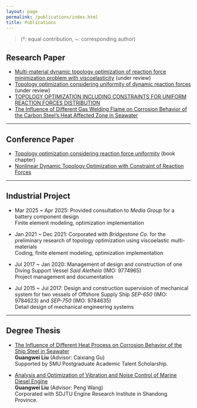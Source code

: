 ```yaml
---
layout: page
permalink: /publications/index.html
title: Publications
---
```


> (†: equal contribution, ~: corresponding author)

## Research Paper

- [Multi-material dynamic topology optimization of reaction force minimization problem with viscoelasticity]() (under review)
- [Topology optimization considering uniformity of dynamic reaction forces]() (under review)
- [TOPOLOGY OPTIMIZATION INCLUDING CONSTRAINTS FOR UNIFORM REACTION FORCES DISTRIBUTION](https://doi.org/10.2208/journalofjsce.24-15005)
- [The Influence of Different Gas Welding Flame on Corrosion Behavior of the Carbon Steel’s Heat Affected Zone in Seawater](https://doi.org/10.4028/www.scientific.net/AMR.1120-1121.1059)

---

## Conference Paper

- [Topology optimization considering reaction force uniformity]() (book chapter)
- [Nonlinear Dynamic Topology Optimization with Constraint of Reaction Forces](https://doi.org/10.1299/jsmecmd.2024.37.OS-0305)


---

## Industrial Project

- Mar 2025 ~ Apr 2025: Provided consultation to *Media Group* for a battery component design<br>
Finite element modeling, optimization implementation

- Jan 2021 ~ Dec 2021: Corporated with *Bridgestone Co.* for the preliminary research of topology optimization using viscoelastic multi-materials<br>
Coding, finite element modeling, optimization implementation

- Jul 2017 ~ Jan 2020: Management of design and construction of one Diving Support Vessel *Said Aletheia* (IMO: 9774965)<br>
Project management and documentation

- Jul 2015 ~ Jul 2017:  Design and construction supervision of mechanical system for two vessels of Offshore Supply Ship *SEP-650* (IMO: 9784623) and *SEP-750* (IMO: 9784635)<br>
Detail design of mechanical engineering systems

---

## Degree Thesis

- [The Influence of Different Heat Process on Corrosion Behavior of the Ship Steel in Seawater]()<br>**Guangwei Liu** (Advisor: Caixiang Gu)<br>
Supported by SMU Postgraduate Academic Talent Scholarship.

- [Analysis and Optimization of Vibration and Noise Control of Marine Diesel Engine]()<br>**Guangwei Liu** (Advisor: Peng Wang)<br>
Corporated with SDJTU Engine Research Institute in Shandong Province.